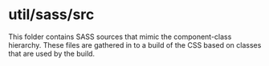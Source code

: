 # util/sass/src

This folder contains SASS sources that mimic the component-class hierarchy. These files
are gathered in to a build of the CSS based on classes that are used by the build.

